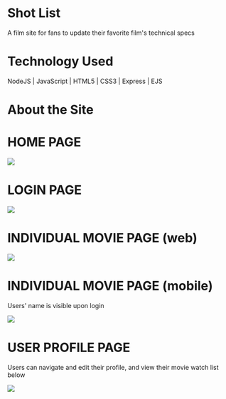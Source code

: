 # Shot List 
A film site for fans to update their favorite film's technical specs

# Technology Used 
NodeJS | JavaScript | HTML5 | CSS3 | Express | EJS 

# About the Site 

# HOME PAGE
![](https://i.imgur.com/a4PoLSK.jpg)

# LOGIN PAGE 
![](https://imgur.com/Rtk4N6U.jpg)

# INDIVIDUAL MOVIE PAGE (web)
![](https://imgur.com/0ZkvCeW.jpg)
# INDIVIDUAL MOVIE PAGE (mobile)
Users' name is visible upon login 

![](https://imgur.com/WCZ9Kmm.jpg)


# USER PROFILE PAGE 
Users can navigate and edit their profile, and 
view their movie watch list below 

![](https://imgur.com/ptI5dUZ.jpg)

